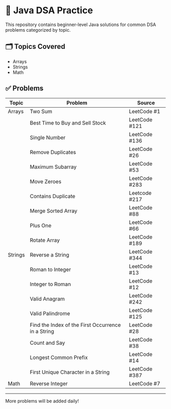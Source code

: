 # 🧠 Java DSA Practice

This repository contains beginner-level Java solutions for common DSA problems categorized by topic.

## 🗂️ Topics Covered

- Arrays
- Strings
- Math

## ✅ Problems

| Topic       | Problem                                           | Source        |
|-------------|---------------------------------------------------|------------   |
| Arrays      | Two Sum                                           | LeetCode #1   |
|             | Best Time to Buy and Sell Stock                   | LeetCode #121 |
|             | Single Number                                     | LeetCode #136 |
|             | Remove Duplicates                                 | LeetCode #26  |
|             | Maximum Subarray                                  | LeetCode #53  |
|             | Move Zeroes                                       | LeetCode #283 |
|             | Contains Duplicate                                | Leetcode #217 |
|            | Merge Sorted Array                                 | LeetCode #88  |
|             | Plus One                                          | LeetCode #66  |
|             | Rotate Array                                      | LeetCode #189 |
| Strings     | Reverse a String                                  | LeetCode #344 |
|             | Roman to Integer                                  | LeetCode #13  |
|             | Integer to Roman                                  | LeetCode #12  |
|             | Valid Anagram                                     | LeetCode #242 |
|             | Valid Palindrome                                  | LeetCode #125 |
|             | Find the Index of the First Occurrence in a String | LeetCode #28 |
|             | Count and Say                                     | LeetCode #38  |
|             | Longest Common Prefix                             | LeetCode #14  |
|             | First Unique Character in a String                | LeetCode #387 |
| Math        | Reverse Integer                                   | LeetCode #7   |

---

More problems will be added daily!

